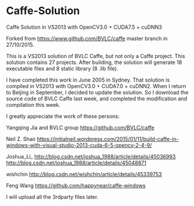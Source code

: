 # Caffe-Solution
Caffe Solution in VS2013 with OpenCV3.0 + CUDA7.5 + cuDNN3 

Forked from https://www.github.com/BVLC/caffe master branch in 27/10/2015.

This is a VS2013 solution of BVLC Caffe, but not only a Caffe project. This solution contains 27 projects. After building, the solution will generate 18 executable files and 8 static library (8 .lib file).

I have completed this work in June 2005 in Sydney. That solution is compiled in VS2013 with OpenCV3.0 + CUDA7.0 + cuDNN2. When I return to Beijing in September, I decided to update the solution. So I download the source code of BVLC Caffe last week, and completed the modification and compilation this week.

I greatly appreciate the work of these persons:

Yangqing Jia and BVLC group
https://github.com/BVLC/caffe

Neil Z. Shao
https://initialneil.wordpress.com/2015/01/11/build-caffe-in-windows-with-visual-studio-2013-cuda-6-5-opencv-2-4-9/

Joshua_Li_
http://blog.csdn.net/joshua_1988/article/details/45036993
http://blog.csdn.net/joshua_1988/article/details/45048871

wishchin
http://blog.csdn.net/wishchin/article/details/45339753

Feng Wang
https://github.com/happynear/caffe-windows

I will upload all the 3rdparty files later.
